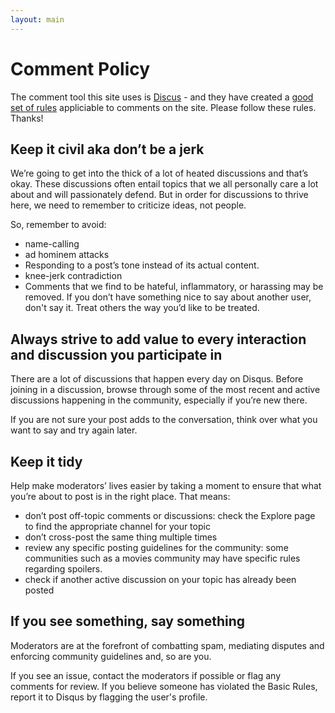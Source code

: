 ```yaml
---
layout: main
---
```


Comment Policy
==============

The comment tool this site uses is [Discus](http://disqus.com) - and they have created a [good set of rules](https://help.disqus.com/community-tips/building-identity-and-audience/sample-community-guidelines) appliciable to comments on the site. Please follow these rules. Thanks!

Keep it civil aka don’t be a jerk
---------------------------------

We’re going to get into the thick of a lot of heated discussions and that’s okay. These discussions often entail topics that we all personally care a lot about and will passionately defend. But in order for discussions to thrive here, we need to remember to criticize ideas, not people. 
 
 So, remember to avoid:

* name-calling
* ad hominem attacks
* Responding to a post’s tone instead of its actual content.
* knee-jerk contradiction
* Comments that we find to be hateful, inflammatory, or harassing may be removed. If you don’t have something nice to say about another user, don't say it. Treat others the way you’d like to be treated.

Always strive to add value to every interaction and discussion you participate in
---------------------------------------------------------------------------------

There are a lot of discussions that happen every day on Disqus. Before joining in a discussion, browse through some of the most recent and active discussions happening in the community, especially if you’re new there.
 
If you are not sure your post adds to the conversation, think over what you want to say and try again later.


Keep it tidy
------------

Help make moderators’ lives easier by taking a moment to ensure that what you’re about to post is in the right place. That means:

* don’t post off-topic comments or discussions: check the Explore page to find the appropriate channel for your topic
* don’t cross-post the same thing multiple times
* review any specific posting guidelines for the community: some communities such as a movies community may have specific rules regarding spoilers.
* check if another active discussion on your topic has already been posted

If you see something, say something
-----------------------------------

Moderators are at the forefront of combatting spam, mediating disputes and enforcing community guidelines and, so are you. 
 
 If you see an issue, contact the moderators if possible or flag any comments for review. If you believe someone has violated the Basic Rules, report it to Disqus by flagging the user's profile.

